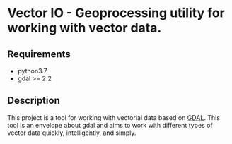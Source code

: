 # Vector IO - Geoprocessing utility for working with vector data.

## Requirements
- python3.7
- gdal >= 2.2

## Description
This project is a tool for working with vectorial data based on [GDAL](https://gdal.org/). This tool is an envelope about gdal and aims to work with different types of vector data quickly, intelligently, and simply.  

